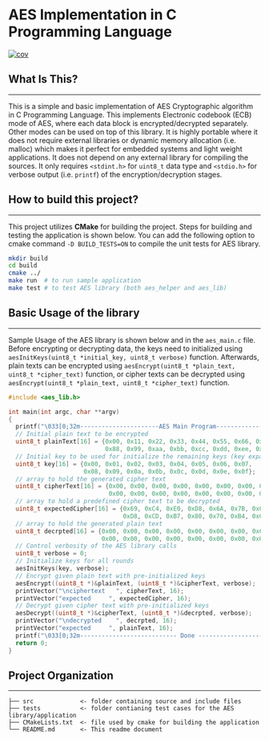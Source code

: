 AES Implementation in C Programming Language
===========================
[![cov](https://saleh1204.github.io/AES_C/badges/coverage.svg)](https://github.com/saleh1204/AES_C/actions)
## What Is This?
------------
This is a simple and basic implementation of AES Cryptographic algorithm in C Programming Language. This implements Electronic codebook (ECB) mode of AES, where each data block is encrypted/decrypted separately. Other modes can be used on top of this library. It is highly portable where it does not require external libraries or dynamic memory allocation (i.e. malloc) which makes it perfect for embedded systems and light weight applications. It does not depend on any external library for compiling the sources. It only requires `<stdint.h>` for `uint8_t` data type and `<stdio.h>` for verbose output (i.e. `printf`) of the encryption/decryption stages.  

## How to build this project?
------------
This project utilizes **CMake** for building the project. Steps for building and testing the application is shown below. You can add the following option to cmake command `-D BUILD_TESTS=ON` to compile the unit tests for AES library. 

``` bash
mkdir build
cd build 
cmake ../
make run  # to run sample application
make test # to test AES library (both aes_helper and aes_lib)
```

## Basic Usage of the library
------------
Sample Usage of the AES library is shown below and in the `aes_main.c` file. Before encrypting or decrypting data, the keys need to initialized using `aesInitKeys(uint8_t *initial_key, uint8_t verbose)` function. Afterwards, plain texts can be encrypted using `aesEncrypt(uint8_t *plain_text, uint8_t *cipher_text)` function, or cipher texts can be decrypted using `aesEncrypt(uint8_t *plain_text, uint8_t *cipher_text)` function.

``` c
#include <aes_lib.h>

int main(int argc, char **argv)
{
  printf("\033[0;32m----------------------AES Main Program----------------------\033[0;37m\n\n");
  // Initial plain text to be encrypted
  uint8_t plainText[16] = {0x00, 0x11, 0x22, 0x33, 0x44, 0x55, 0x66, 0x77,
                           0x88, 0x99, 0xaa, 0xbb, 0xcc, 0xdd, 0xee, 0xff};
  // Initial key to be used for initialize the remaining keys (key expansion)
  uint8_t key[16] = {0x00, 0x01, 0x02, 0x03, 0x04, 0x05, 0x06, 0x07,
                     0x08, 0x09, 0x0a, 0x0b, 0x0c, 0x0d, 0x0e, 0x0f};
  // array to hold the generated cipher text
  uint8_t cipherText[16] = {0x00, 0x00, 0x00, 0x00, 0x00, 0x00, 0x00, 0x00,
                            0x00, 0x00, 0x00, 0x00, 0x00, 0x00, 0x00, 0x00};
  // array to hold a predefined cipher text to be decrypted
  uint8_t expectedCipher[16] = {0x69, 0xC4, 0xE0, 0xD8, 0x6A, 0x7B, 0x04, 0x30,
                                0xD8, 0xCD, 0xB7, 0x80, 0x70, 0xB4, 0xC5, 0x5A};
  // array to hold the generated plain text
  uint8_t decrpted[16] = {0x00, 0x00, 0x00, 0x00, 0x00, 0x00, 0x00, 0x00,
                          0x00, 0x00, 0x00, 0x00, 0x00, 0x00, 0x00, 0x00};
  // Control verbosity of the AES library calls
  uint8_t verbose = 0;
  // Initialize keys for all rounds
  aesInitKeys(key, verbose);
  // Encrypt given plain text with pre-initialized keys
  aesEncrypt((uint8_t *)&plainText, (uint8_t *)&cipherText, verbose);
  printVector("\nciphertext   ", cipherText, 16);
  printVector("expected     ", expectedCipher, 16);
  // Decrypt given cipher text with pre-initialized keys
  aesDecrypt((uint8_t *)&cipherText, (uint8_t *)&decrpted, verbose);
  printVector("\ndecrypted    ", decrpted, 16);
  printVector("expected     ", plainText, 16);
  printf("\033[0;32m--------------------------- Done ---------------------------\033[0;37m\n\n");
  return 0;
}

```

## Project Organization
------------
    ├── src             <- folder containing source and include files
    ├── tests           <- folder contianing test cases for the AES library/application
    ├── CMakeLists.txt  <- file used by cmake for building the application
    └── README.md       <- This readme document
